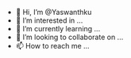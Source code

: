 - 👋 Hi, I’m @Yaswanthku
- 👀 I’m interested in ...
- 🌱 I’m currently learning ...
- 💞️ I’m looking to collaborate on ...
- 📫 How to reach me ...

<!---
Yaswanthku/Yaswanthku is a ✨ special ✨ repository because its `README.md` (this file) appears on your GitHub profile.
You can click the Preview link to take a look at your changes.
--->
